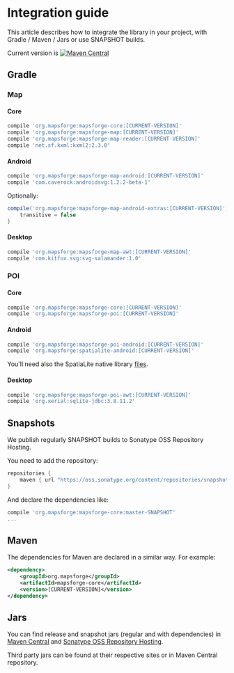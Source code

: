# Integration guide

This article describes how to integrate the library in your project, with Gradle / Maven / Jars or use SNAPSHOT builds.

Current version is [![Maven Central](https://maven-badges.herokuapp.com/maven-central/org.mapsforge/mapsforge/badge.svg)](https://maven-badges.herokuapp.com/maven-central/org.mapsforge/mapsforge)

## Gradle

### Map

#### Core
```groovy
compile 'org.mapsforge:mapsforge-core:[CURRENT-VERSION]'
compile 'org.mapsforge:mapsforge-map:[CURRENT-VERSION]'
compile 'org.mapsforge:mapsforge-map-reader:[CURRENT-VERSION]'
compile 'net.sf.kxml:kxml2:2.3.0'
```

#### Android
```groovy
compile 'org.mapsforge:mapsforge-map-android:[CURRENT-VERSION]'
compile 'com.caverock:androidsvg:1.2.2-beta-1'
```

Optionally:
```groovy
compile('org.mapsforge:mapsforge-map-android-extras:[CURRENT-VERSION]') {
    transitive = false
}
```

#### Desktop
```groovy
compile 'org.mapsforge:mapsforge-map-awt:[CURRENT-VERSION]'
compile 'com.kitfox.svg:svg-salamander:1.0'
```

### POI

#### Core
```groovy
compile 'org.mapsforge:mapsforge-core:[CURRENT-VERSION]'
compile 'org.mapsforge:mapsforge-poi:[CURRENT-VERSION]'
```

#### Android
```groovy
compile 'org.mapsforge:mapsforge-poi-android:[CURRENT-VERSION]'
compile 'org.mapsforge:spatialite-android:[CURRENT-VERSION]'
```

You'll need also the SpatiaLite native library [files](../spatialite-android/natives).

#### Desktop
```groovy
compile 'org.mapsforge:mapsforge-poi-awt:[CURRENT-VERSION]'
compile 'org.xerial:sqlite-jdbc:3.8.11.2'
```

## Snapshots

We publish regularly SNAPSHOT builds to Sonatype OSS Repository Hosting.

You need to add the repository:
```groovy
repositories {
    maven { url "https://oss.sonatype.org/content/repositories/snapshots/" }
}
```

And declare the dependencies like:
```groovy
compile 'org.mapsforge:mapsforge-core:master-SNAPSHOT'
...
```

## Maven

The dependencies for Maven are declared in a similar way. For example:

```xml
<dependency>
    <groupId>org.mapsforge</groupId>
    <artifactId>mapsforge-core</artifactId>
    <version>[CURRENT-VERSION]</version>
</dependency>
```

## Jars

You can find release and snapshot jars (regular and with dependencies) in [Maven Central](http://search.maven.org/#search%7Cga%7C1%7Cg%3A%22org.mapsforge%22) and [Sonatype OSS Repository Hosting](https://oss.sonatype.org/content/repositories/snapshots/org/mapsforge/).

Third party jars can be found at their respective sites or in Maven Central repository.
